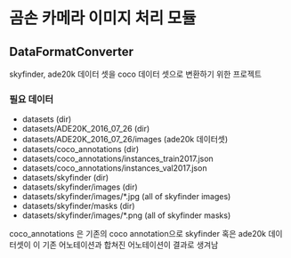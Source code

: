 # 곰손 카메라 이미지 처리 모듈
## DataFormatConverter
skyfinder, ade20k 데이터 셋을 coco 데이터 셋으로 변환하기 위한 프로젝트  
### 필요 데이터
- datasets (dir)
- datasets/ADE20K_2016_07_26 (dir)
- datasets/ADE20K_2016_07_26/images (ade20k 데이터셋)
- datasets/coco_annotations (dir)
- datasets/coco_annotations/instances_train2017.json
- datasets/coco_annotations/instances_val2017.json
- datasets/skyfinder (dir)
- datasets/skyfinder/images (dir)
- datasets/skyfinder/images/*.jpg (all of skyfinder images)
- datasets/skyfinder/masks (dir)
- datasets/skyfinder/images/*.png (all of skyfinder masks)

coco_annotations 은 기존의 coco annotation으로 skyfinder 혹은 ade20k 데이터셋이 이 기존 어노테이션과 합쳐진 어노테이션이 결과로 생겨남  
